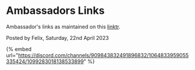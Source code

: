 # Ambassadors Links

Ambassador's links as maintained on this [linktr](https://linktr.ee/snet\_ambassadors\_program).

Posted by Felix, Saturday, 22nd April 2023

{% embed url="https://discord.com/channels/909843832491896832/1064833959055335424/1099283018138533899" %}
